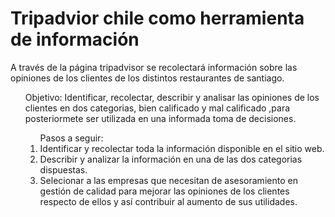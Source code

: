 # Tripadvior chile como herramienta de información

</ol> A través de la página tripadvisor se recolectará información sobre las opiniones de los clientes de los distintos restaurantes de santiago.


<ol>Objetivo: Identificar, recolectar, describir y analisar las opiniones de los clientes en dos categorias, bien calificado y mal calificado ,para posteriormete ser utilizada en una informada toma de decisiones.


<ol>Pasos a seguir:


<li>Identificar y recolectar toda la información disponible en el sitio web. </li>

<li>Describir y analizar la información en una de las dos categorias dispuestas.</li>

<li>Selecionar a las empresas que necesitan de asesoramiento en gestión de calidad para mejorar las opiniones de los clientes respecto de ellos y así contribuir al aumento de sus utilidades.</li>
